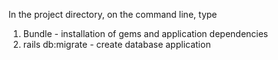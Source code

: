 
In the project directory, on the command line, type

1) Bundle - installation of gems and application dependencies
2) rails db:migrate  - create database application
